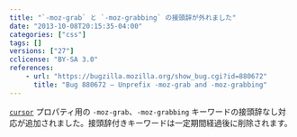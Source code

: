 ```yaml
---
title: "`-moz-grab` と `-moz-grabbing` の接頭辞が外れました"
date: "2013-10-08T20:15:35-04:00"
categories: ["css"]
tags: []
versions: ["27"]
cclicense: "BY-SA 3.0"
references:
    - url: "https://bugzilla.mozilla.org/show_bug.cgi?id=880672"
      title: "Bug 880672 – Unprefix -moz-grab and -moz-grabbing"
---
```

[`cursor`](https://developer.mozilla.org/docs/Web/CSS/cursor) プロパティ用の `-moz-grab`、`-moz-grabbing` キーワードの接頭辞なし対応が追加されました。接頭辞付きキーワードは一定期間経過後に削除されます。
